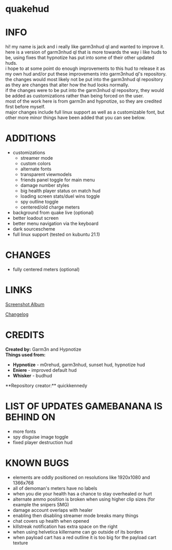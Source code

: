# quakehud

<a>INFO</a>
====
hi! my name is jack and i really like garm3nhud ql and wanted to improve it.<br>
here is a version of garm3nhud ql that is more towards the way i like huds to be, using fixes that hypnotize has put into some of their other updated huds.<br>
i hope to at some point do enough improvements to this hud to release it as my own hud and/or put these improvements into garm3nhud ql's repository.<br>
the changes would most likely not be put into the garm3nhud ql repository as they are changes that alter how the hud looks normally.<br>
if the changes were to be put into the garm3nhud ql repository, they would be added as customizations rather than being forced on the user.<br>
most of the work here is from garm3n and hypnotize, so they are credited first before myself.<br>
major changes include full linux support as well as a customizable font, but other more minor things have been added that you can see below.<br>

<a>ADDITIONS</a>
====
- customizations
	- streamer mode
	- custom colors
	- alternate fonts
	- transparent viewmodels
	- friends panel toggle for main menu
	- damage number styles
	- big health player status on match hud
	- loading screen stats/duel wins toggle
	- spy outline toggle
	- centered/old charge meters
- background from quake live (optional)
- better loadout screen
- better menu navigation via the keyboard
- dark sourcescheme
- full linux support (tested on kubuntu 21.1)

<a>CHANGES</a>
====
- fully centered meters (optional)

<a>LINKS</a>
====

[Screenshot Album](https://imgur.com/a/Leu0HxO)

[Changelog](https://github.com/quickkennedy/quakehud/commits/master)

<a>CREDITS</a>
====
**Created by:** Garm3n and Hypnotize<br>
**Things used from:**
<ul>
	<li> <b>Hypnotize</b> - m0rehud, garm3nhud, sunset hud, hypnotize hud
	<li> <b>Eniere</b> - improved default hud
	<li> <b>Whisker</b> - budhud
</ul>
**Repository creator:** quickkennedy

<a>LIST OF UPDATES GAMEBANANA IS BEHIND ON</a>
====
- more fonts
- spy disguise image toggle
- fixed player destruction hud

<a>KNOWN BUGS</a>
====
- elements are oddly positioned on resolutions like 1920x1080 and 1366x768
- all of demoman's meters have no labels
- when you die your health has a chance to stay overhealed or hurt
- alternate ammo position is broken when using higher clip sizes (for example the snipers SMG)
- damage account overlaps with healer
- enabling then disabling streamer mode breaks many things
- chat covers up health when opened
- killstreak notification has extra space on the right
- when using helvetica killername can go outside of its borders
- when payload cart has a red outline it is too big for the payload cart texture

